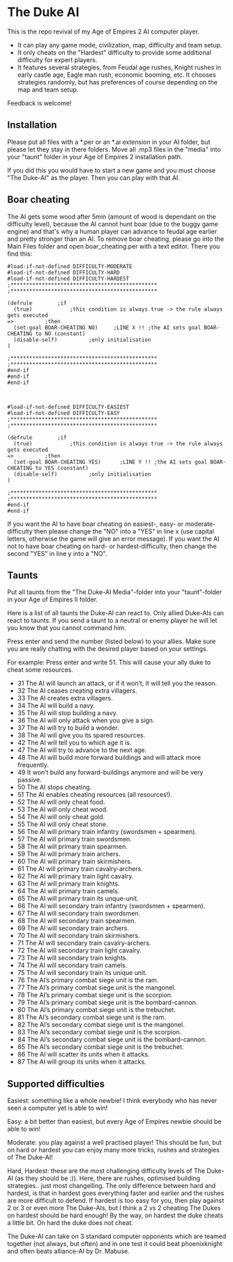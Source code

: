 # The Duke AI

This is the repo revival of my Age of Empires 2 AI computer player.

* It can play any game mode, civilization, map, difficulty and team setup.
* It only cheats on the "Hardest" difficulty to provide some additional difficulty for expert players.
* It features several strategies, from Feudal age rushes, Knight rushes in early castle age, Eagle man rush, economic booming, etc. It chooses strategies randomly, but has preferences of course depending on the map and team setup.

Feedback is welcome!

## Installation

Please put all files with a *.per or an *.ai extension in your AI folder, but please let they stay in there folders.
Move all .mp3 files in the "media" into your "taunt" folder in your Age of Empires 2 installation path.

If you did this you would have to start a new game and you must choose "The Duke-AI" as the player. Then you can play with that AI.

## Boar cheating

The AI gets some wood after 5min (amount of wood is dependant on the difficulty level), because the AI cannot hunt boar (due to the buggy game engine) and that's why
a human player can advance to feudal age earlier and pretty stronger than an AI. To remove boar cheating, please go into the Main Files folder and open boar_cheating.per with a text editor. There you find this:


```
#load-if-not-defined DIFFICULTY-MODERATE
#load-if-not-defined DIFFICULTY-HARD
#load-if-not-defined DIFFICULTY-HARDEST
;***********************************************
;***********************************************

(defrule        ;if
  (true)            ;this condition is always true -> the rule always gets executed
=>          ;then
  (set-goal BOAR-CHEATING NO)     ;LINE X !! ;the AI sets goal BOAR-CHEATING to NO (constant)
  (disable-self)          ;only initialisation
)

;***********************************************
;***********************************************
#end-if
#end-if
#end-if



#load-if-not-defined DIFFICULTY-EASIEST
#load-if-not-defined DIFFICULTY-EASY
;***********************************************
;***********************************************

(defrule        ;if
  (true)            ;this condition is always true -> the rule always gets executed
=>          ;then
  (set-goal BOAR-CHEATING YES)      ;LINE Y !! ;the AI sets goal BOAR-CHEATING to YES (constant)
  (disable-self)          ;only initialisation
)

;***********************************************
;***********************************************
#end-if
#end-if
```


If you want the AI to have boar cheating on easiest-, easy- or moderate-difficulty then please change the "NO" into a "YES" in line x (use capital letters, otherwise the game will give an error message).
If you want the AI not to have boar cheating on hard- or hardest-difficulty, then change the second "YES" in line y into a "NO".

## Taunts

Put all taunts from the "The Duke-AI Media"-folder into your "taunt"-folder in your Age of Empires II folder.

Here is a list of all taunts the Duke-AI can react to. Only allied Duke-AIs can react to taunts. If you send a taunt to a neutral or enemy player he will let you know that you cannot command him.

Press enter and send the number (listed below) to your allies. Make sure you are really chatting with the desired player based on your settings.

For example: Press enter and write 51. This will cause your ally duke to cheat some resources.

* 31  The AI will launch an attack, or if it won’t, it will tell you the reason.
* 32  The AI ceases creating extra villagers.
* 33  The AI creates extra villagers.
* 34  The AI will build a navy.
* 35  The AI will stop building a navy.
* 36  The AI will only attack when you give a sign.
* 37  The AI will try to build a wonder.
* 38  The AI will give you its spared resources.
* 42  The AI will tell you to which age it is.
* 47  The AI will try to advance to the next age.
* 48  The AI will build more forward buildings and will attack more frequently.
* 49  It won’t build any forward-buildings anymore and will be very passive.
* 50  The AI stops cheating.
* 51  The AI enables cheating resources (all resources!).
* 52  The AI will only cheat food.
* 53  The AI will only cheat wood.
* 54  The AI will only cheat gold.
* 55  The AI will only cheat stone.
* 56  The AI will primary train infantry (swordsmen + spearmen).
* 57  The AI will primary train swordsmen.
* 58  The AI will primary train spearmen.
* 59  The AI will primary train archers.
* 60  The AI will primary train skirmishers.
* 61  The AI will primary train cavalry-archers.
* 62  The AI will primary train light cavalry.
* 63  The AI will primary train knights.
* 64  The AI will primary train camels.
* 65  The AI will primary train its unque-unit.
* 66  The AI will secondary train infantry (swordsmen + spearmen).
* 67  The AI will secondary train swordsmen.
* 68  The AI will secondary train spearmen.
* 69  The AI will secondary train archers.
* 70  The AI will secondary train skirmishers.
* 71  The AI will secondary train cavalry-archers.
* 72  The AI will secondary train light cavalry.
* 73  The AI will secondary train knights.
* 74  The AI will secondary train camels.
* 75  The AI will secondary train its unique unit.
* 76  The AI’s primary combat siege unit is the ram.
* 77  The AI’s primary combat siege unit is the mangonel.
* 78  The AI’s primary combat siege unit is the scorpion.
* 79  The AI’s primary combat siege unit is the bombard-cannon.
* 80  The AI’s primary combat siege unit is the trebuchet.
* 81  The AI’s secondary combat siege unit is the ram.
* 82  The AI’s secondary combat siege unit is the mangonel.
* 83  The AI’s secondary combat siege unit is the scorpion.
* 84  The AI’s secondary combat siege unit is the bombard-cannon.
* 85  The AI’s secondary combat siege unit is the trebuchet.
* 86  The AI will scatter its units when it attacks.
* 87  The AI will group its units when it attacks.

## Supported difficulties

Easiest: something like a whole newbie! I think everybody who has never seen a computer yet is able to win!

Easy: a bit better than easiest, but every Age of Empires newbie should be able to win!

Moderate: you play against a well practised player! This should be fun, but on hard or hardest you can enjoy many more tricks, rushes and strategies of The Duke-AI!

Hard, Hardest: these are the most challenging difficulty levels of The Duke-AI (as they should be :)). Here, there are rushes, optimised building strategies.. just most changelling.
The only difference between hard and hardest, is that in hardest goes everything faster and earlier and the rushes are more difficult to defend.
If hardest is too easy for you, then play against 2 or 3 or even more The Duke-AIs, but I think a 2 vs 2 cheating The Dukes on hardest should be hard enough! By the way, on hardest the duke cheats a little bit. On hard the duke does not cheat.

The Duke-AI can take on 3 standard computer opponents which are teamed together (not always, but often) and in one test it could beat phoenixknight and often beats alliance-AI by Dr. Mabuse.
